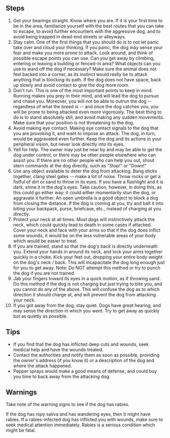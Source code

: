 ## Steps

1. Get your bearings straight. Know where you are. If it is your first time to be in the area, familiarize yourself with the best routes that you can take to escape, to avoid further encounters with the aggressive dog, and to avoid being trapped in dead-end streets or alleyways.
2. Stay calm. One of the first things that you should do is to not let panic take over and cloud your thinking. If you panic, the dog may sense your fear and make you more prone to attack. Look around, and think of possible escape points you can use. Can you get away by climbing, entering or leaving a building or fenced-in area? What objects can you use to ward off the dog if necessary? Make sure the animal does not feel backed into a corner, as its instinct would really be to attack anything that is blocking its path. If the dog does not have space, back up slowly and avoid contact to give the dog more room.
3. Don't run. This is one of the most important points to keep in mind. Running makes you prey in their mind, and will lead the dog to pursue and chase you. Moreover, you will not be able to outrun the dog -- regardless of what the breed is -- and once the dog catches you, you will be prone to being attacked even more vigorously. The best thing to do is to stand absolutely still, and avoid making any sudden movements. Make sure that your position is not threatening to the dog.
4. Avoid making eye contact. Making eye contact signals to the dog that you are provoking it, and want to impose an attack. The dog, in turn, would be aggravated even further. Keep the dog and its actions in your peripheral vision, but never look directly into its eyes.
5. Yell for help. The owner may just be near by and may be able to get the dog under control, or there may be other people elsewhere who can assist you. If there are no other people who can help you out, shout stern commands at the dog directly, such as "Stop!" or "Down!"
6. Use any object available to deter the dog from attacking. Bang sticks together, clang steel gates -- make a lot of noise. Throw rocks or get a fistful of dirt or sand to throw in its eyes. If you have a flashlight and it is dark, shine it in the dog's eyes. Take caution, however, in doing this, as this could go either way: it could either momentarily stun the dog, or aggravate it further. An open umbrella is a good object to block a dog from closing the distance. If the dog is coming at you, try and bait it into biting your backpack, purse, briefcase, etc., instead of charging at you directly.
7. Protect your neck at all times. Most dogs will instinctively attack the neck, which could quickly lead to death in some cases if attacked. Cover your neck and face with your arms so that if the dog does inflict some wounds, it would be on the less vulnerable areas of your body which would be easier to treat.
8. If you are trained, stand so that the dog's back is directly underneath you. Extend your hands in around its neck, and lock your arms together quickly in a choke. Kick your feet out, dropping your entire body weight on the dog's neck / back. This will incapacitate the dog long enough just for you to get away. Note: Do NOT attempt this method or try to punch the dog if you are not trained.
9. Jab your fingers toward its eyes in a quick motion, as if throwing sand. Do this method if the dog is not charging but just trying to bite you, and you cannot do any of the above. This will confuse the dog as to which direction it should charge at, and will prevent the dog from attacking your neck.
10. If you got away from the dog, stay quiet. Dogs have great hearing, and may sense the direction in which you went. Try to get away as quickly but as quietly as possible.

## Tips

* If you find that the dog has inflicted deep cuts and wounds, seek medical help and have the wounds treated.
* Contact the authorities and notify them as soon as possible, providing the owner's address (if you know it) or a description of the dog and where the attack happened.
* Pepper sprays would make a good means of defense, and could buy you time to back away from the attacking dog.

## Warnings

Take note of the warning signs to see if the dog has rabies. 

If the dog has ropy saliva and has wandering eyes, then it might have rabies. If a rabies-infected dog has inflicted you with wounds, make sure to seek medical attention immediately. Rabies is a serious condition which might be fatal.
